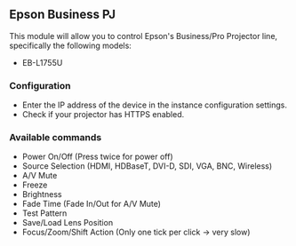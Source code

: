 ## Epson Business PJ
This module will allow you to control Epson's Business/Pro Projector line, specifically the following models:
* EB-L1755U

### Configuration
* Enter the IP address of the device in the instance configuration settings.
* Check if your projector has HTTPS enabled.


### Available commands

* Power On/Off (Press twice for power off)
* Source Selection (HDMI, HDBaseT, DVI-D, SDI, VGA, BNC, Wireless)
* A/V Mute
* Freeze
* Brightness 
* Fade Time (Fade In/Out for A/V Mute)
* Test Pattern
* Save/Load Lens Position
* Focus/Zoom/Shift Action (Only one tick per click -> very slow)